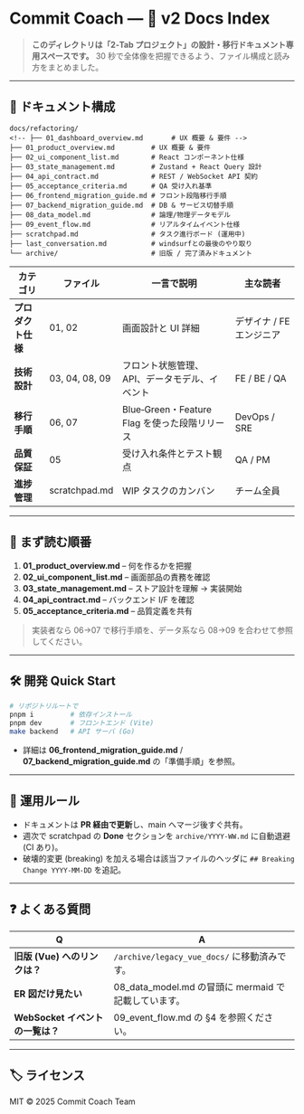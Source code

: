 # Commit Coach — 🚢 v2 Docs Index

<!-- > **このディレクトリは「2‑Tab ダッシュボード刷新プロジェクト」の設計・移行ドキュメント専用スペースです。** -->
> **このディレクトリは「2‑Tab プロジェクト」の設計・移行ドキュメント専用スペースです。**
> 30 秒で全体像を把握できるよう、ファイル構成と読み方をまとめました。

---

## 📂 ドキュメント構成

```text
docs/refactoring/
<!-- ├── 01_dashboard_overview.md       # UX 概要 & 要件 -->
├── 01_product_overview.md         # UX 概要 & 要件
├── 02_ui_component_list.md        # React コンポーネント仕様
├── 03_state_management.md         # Zustand + React Query 設計
├── 04_api_contract.md             # REST / WebSocket API 契約
├── 05_acceptance_criteria.md      # QA 受け入れ基準
├── 06_frontend_migration_guide.md # フロント段階移行手順
├── 07_backend_migration_guide.md  # DB & サービス切替手順
├── 08_data_model.md               # 論理/物理データモデル
├── 09_event_flow.md               # リアルタイムイベント仕様
├── scratchpad.md                  # タスク進行ボード (運用中)
├── last_conversation.md           # windsurfとの最後のやり取り
└── archive/                       # 旧版 / 完了済みドキュメント
```

| カテゴリ        | ファイル           | 一言で説明                              | 主な読者           |
| ----------- | -------------- | ---------------------------------- | -------------- |
| **プロダクト仕様** | 01, 02         | 画面設計と UI 詳細                        | デザイナ / FEエンジニア |
| **技術設計**    | 03, 04, 08, 09 | フロント状態管理、API、データモデル、イベント           | FE / BE / QA   |
| **移行手順**    | 06, 07         | Blue‑Green・Feature Flag を使った段階リリース | DevOps / SRE   |
| **品質保証**    | 05             | 受け入れ条件とテスト観点                       | QA / PM        |
| **進捗管理**    | scratchpad.md  | WIP タスクのカンバン                       | チーム全員          |

---

## 🔰 まず読む順番

<!-- 1. **01\_dashboard\_overview\.md** – 何を作るかを把握 -->
1. **01\_product\_overview\.md** – 何を作るかを把握
2. **02\_ui\_component\_list.md** – 画面部品の責務を確認
3. **03\_state\_management.md** – ストア設計を理解 → 実装開始
4. **04\_api\_contract.md** – バックエンド I/F を確認
5. **05\_acceptance\_criteria.md** – 品質定義を共有

> 実装者なら 06→07 で移行手順を、データ系なら 08→09 を合わせて参照してください。

---

## 🛠️ 開発 Quick Start

```bash
# リポジトリルートで
pnpm i         # 依存インストール
pnpm dev       # フロントエンド (Vite)
make backend   # API サーバ (Go)
```

* 詳細は **06\_frontend\_migration\_guide.md** / **07\_backend\_migration\_guide.md** の「準備手順」を参照。

---

## 📌 運用ルール

* ドキュメントは **PR 経由で更新**し、main へマージ後すぐ共有。
* 週次で scratchpad の **Done** セクションを `archive/YYYY-WW.md` に自動退避 (CI あり)。
* 破壊的変更 (breaking) を加える場合は該当ファイルのヘッダに `## Breaking Change YYYY-MM-DD` を追記。

---

## ❓ よくある質問

| Q                       | A                                         |
| ----------------------- | ----------------------------------------- |
| **旧版 (Vue) へのリンクは？**    | `/archive/legacy_vue_docs/` に移動済みです。      |
| **ER 図だけ見たい**           | 08\_data\_model.md の冒頭に mermaid で記載しています。 |
| **WebSocket イベントの一覧は？** | 09\_event\_flow\.md の §4 を参照ください。         |

---

## 🏷️ ライセンス

MIT © 2025 Commit Coach Team
